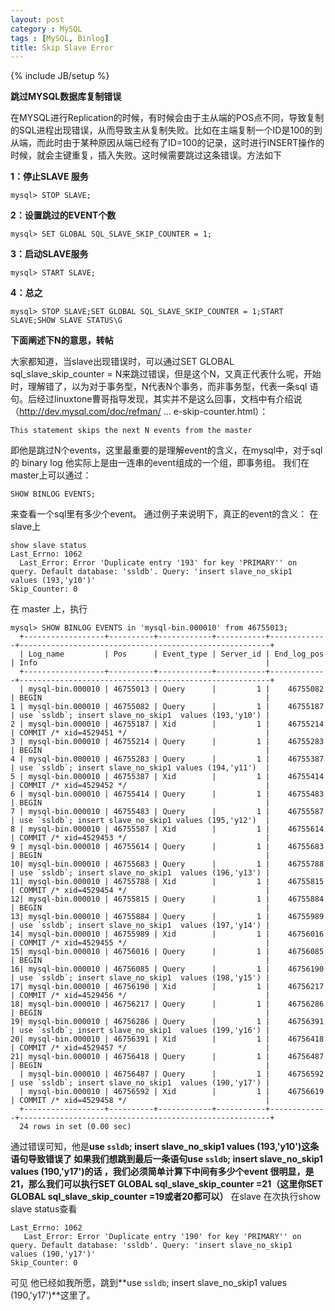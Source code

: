 ```yaml
---
layout: post
category : MySQL
tags : [MySQL, Binlog]
title: Skip Slave Error
---
```

{% include JB/setup %}

**跳过MYSQL数据库复制错误**

在MYSQL进行Replication的时候，有时候会由于主从端的POS点不同，导致复制的SQL进程出现错误，从而导致主从复制失败。比如在主端复制一个ID是100的到从端，而此时由于某种原因从端已经有了ID=100的记录，这时进行INSERT操作的时候，就会主键重复，插入失败。这时候需要跳过这条错误。方法如下

**1：停止SLAVE 服务**

	mysql> STOP SLAVE;

**2：设置跳过的EVENT个数**

	mysql> SET GLOBAL SQL_SLAVE_SKIP_COUNTER = 1;

**3：启动SLAVE服务**

	mysql> START SLAVE;

**4：总之**

	mysql> STOP SLAVE;SET GLOBAL SQL_SLAVE_SKIP_COUNTER = 1;START SLAVE;SHOW SLAVE STATUS\G

 

**下面阐述下N的意思，转帖**

大家都知道，当slave出现错误时，可以通过SET GLOBAL sql_slave_skip_counter = N来跳过错误，但是这个N，又真正代表什么呢，开始时，理解错了，以为对于事务型，N代表N个事务，而非事务型，代表一条sql 语句。后经过linuxtone曹哥指导发现，其实并不是这么回事，文档中有介绍说（http://dev.mysql.com/doc/refman/ ... e-skip-counter.html）：

	This statement skips the next N events from the master

即他是跳过N个events，这里最重要的是理解event的含义，在mysql中，对于sql的 binary log 他实际上是由一连串的event组成的一个组，即事务组。
我们在master上可以通过：

	SHOW BINLOG EVENTS; 

来查看一个sql里有多少个event。
通过例子来说明下，真正的event的含义：
在slave上

	show slave status 
	Last_Errno: 1062
	  Last_Error: Error 'Duplicate entry '193' for key 'PRIMARY'' on query. Default database: 'ssldb'. Query: 'insert slave_no_skip1  values (193,'y10')'
	Skip_Counter: 0

在 master 上，执行

	mysql> SHOW BINLOG EVENTS in 'mysql-bin.000010' from 46755013;
	  +------------------+----------+------------+-----------+-------------+--------------------------------------------------------+
	  | Log_name         | Pos      | Event_type | Server_id | End_log_pos | Info                                                   |
	  +------------------+----------+------------+-----------+-------------+--------------------------------------------------------+
	  | mysql-bin.000010 | 46755013 | Query      |         1 |    46755082 | BEGIN                                                  | 
	1 | mysql-bin.000010 | 46755082 | Query      |         1 |    46755187 | use `ssldb`; insert slave_no_skip1  values (193,'y10') | 
	2 | mysql-bin.000010 | 46755187 | Xid        |         1 |    46755214 | COMMIT /* xid=4529451 */                               | 
	3 | mysql-bin.000010 | 46755214 | Query      |         1 |    46755283 | BEGIN                                                  | 
	4 | mysql-bin.000010 | 46755283 | Query      |         1 |    46755387 | use `ssldb`; insert slave_no_skip1 values (194,'y11')  | 
	5 | mysql-bin.000010 | 46755387 | Xid        |         1 |    46755414 | COMMIT /* xid=4529452 */                               | 
	6 | mysql-bin.000010 | 46755414 | Query      |         1 |    46755483 | BEGIN                                                  | 
	7 | mysql-bin.000010 | 46755483 | Query      |         1 |    46755587 | use `ssldb`; insert slave_no_skip1 values (195,'y12')  | 
	8 | mysql-bin.000010 | 46755587 | Xid        |         1 |    46755614 | COMMIT /* xid=4529453 */                               | 
	9 | mysql-bin.000010 | 46755614 | Query      |         1 |    46755683 | BEGIN                                                  | 
	10| mysql-bin.000010 | 46755683 | Query      |         1 |    46755788 | use `ssldb`; insert slave_no_skip1  values (196,'y13') | 
	11| mysql-bin.000010 | 46755788 | Xid        |         1 |    46755815 | COMMIT /* xid=4529454 */                               | 
	12| mysql-bin.000010 | 46755815 | Query      |         1 |    46755884 | BEGIN                                                  | 
	13| mysql-bin.000010 | 46755884 | Query      |         1 |    46755989 | use `ssldb`; insert slave_no_skip1  values (197,'y14') | 
	14| mysql-bin.000010 | 46755989 | Xid        |         1 |    46756016 | COMMIT /* xid=4529455 */                               | 
	15| mysql-bin.000010 | 46756016 | Query      |         1 |    46756085 | BEGIN                                                  | 
	16| mysql-bin.000010 | 46756085 | Query      |         1 |    46756190 | use `ssldb`; insert slave_no_skip1  values (198,'y15') | 
	17| mysql-bin.000010 | 46756190 | Xid        |         1 |    46756217 | COMMIT /* xid=4529456 */                               | 
	18| mysql-bin.000010 | 46756217 | Query      |         1 |    46756286 | BEGIN                                                  | 
	19| mysql-bin.000010 | 46756286 | Query      |         1 |    46756391 | use `ssldb`; insert slave_no_skip1  values (199,'y16') | 
	20| mysql-bin.000010 | 46756391 | Xid        |         1 |    46756418 | COMMIT /* xid=4529457 */                               | 
	21| mysql-bin.000010 | 46756418 | Query      |         1 |    46756487 | BEGIN                                                  | 
	  | mysql-bin.000010 | 46756487 | Query      |         1 |    46756592 | use `ssldb`; insert slave_no_skip1  values (190,'y17') | 
	  | mysql-bin.000010 | 46756592 | Xid        |         1 |    46756619 | COMMIT /* xid=4529458 */                               | 
	  +------------------+----------+------------+-----------+-------------+--------------------------------------------------------+
	  24 rows in set (0.00 sec)          
   
通过错误可知，他是**use `ssldb`; insert slave_no_skip1  values (193,'y10')**这条语句导致错误了
如果我们想跳到最后一条语句**use `ssldb`; insert slave_no_skip1  values (190,'y17')**的话 ，我们必须简单计算下中间有多少个event
很明显，是21，那么我们可以执行**SET GLOBAL sql_slave_skip_counter =21（这里你SET GLOBAL sql_slave_skip_counter =19或者20都可以）**
在slave 在次执行show slave status查看 

	Last_Errno: 1062
	   Last_Error: Error 'Duplicate entry '190' for key 'PRIMARY'' on query. Default database: 'ssldb'. Query: 'insert slave_no_skip1  values (190,'y17')'
	Skip_Counter: 0

可见 他已经如我所愿，跳到**use `ssldb`; insert slave_no_skip1  values (190,'y17')**这里了。